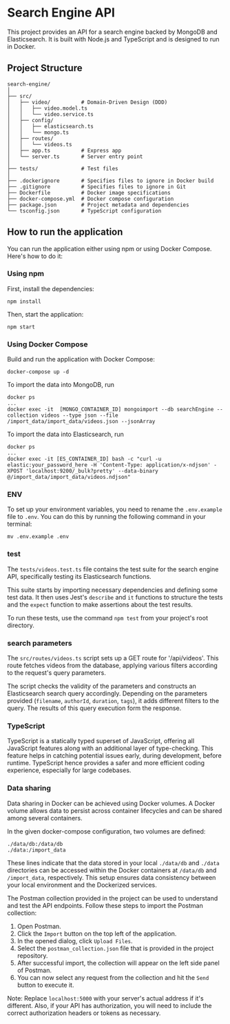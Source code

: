 # Search Engine API

This project provides an API for a search engine backed by MongoDB and Elasticsearch. It is built with Node.js and TypeScript and is designed to run in Docker.

## Project Structure

    search-engine/
    │
    ├── src/
    │   ├── video/          # Domain-Driven Design (DDD)
    │   │   ├── video.model.ts
    │   │   └── video.service.ts
    │   ├── config/
    │   │   ├── elasticsearch.ts
    │   │   └── mongo.ts
    │   ├── routes/
    │   │   └── videos.ts
    │   ├── app.ts          # Express app
    │   └── server.ts       # Server entry point
    │
    ├── tests/              # Test files
    │
    ├── .dockerignore       # Specifies files to ignore in Docker build
    ├── .gitignore          # Specifies files to ignore in Git
    ├── Dockerfile          # Docker image specifications
    ├── docker-compose.yml  # Docker compose configuration
    ├── package.json        # Project metadata and dependencies
    └── tsconfig.json       # TypeScript configuration

## How to run the application

You can run the application either using npm or using Docker Compose. Here's how to do it:

### Using npm

First, install the dependencies:

    npm install

Then, start the application:

    npm start

### Using Docker Compose

Build and run the application with Docker Compose:

    docker-compose up -d

To import the data into MongoDB, run
    
    docker ps
    ...
    docker exec -it  [MONGO_CONTAINER_ID] mongoimport --db searchEngine --collection videos --type json --file /import_data/import_data/videos.json --jsonArray

To import the data into Elasticsearch, run
    
    docker ps
    ...
    docker exec -it [ES_CONTAINER_ID] bash -c "curl -u elastic:your_password_here -H 'Content-Type: application/x-ndjson' -XPOST 'localhost:9200/_bulk?pretty' --data-binary @/import_data/import_data/videos.ndjson"


### ENV
To set up your environment variables, you need to rename the `.env.example` file to `.env`. You can do this by running the following command in your terminal:

    mv .env.example .env


### test
The `tests/videos.test.ts` file contains the test suite for the search engine API, specifically testing its Elasticsearch functions.

This suite starts by importing necessary dependencies and defining some test data. It then uses Jest's `describe` and `it` functions to structure the tests and the `expect` function to make assertions about the test results. 

To run these tests, use the command `npm test` from your project's root directory.

### search parameters
The `src/routes/videos.ts` script sets up a GET route for '/api/videos'. This route fetches videos from the database, applying various filters according to the request's query parameters. 

The script checks the validity of the parameters and constructs an Elasticsearch search query accordingly. Depending on the parameters provided (`filename`, `authorId`, `duration`, `tags`), it adds different filters to the query. The results of this query execution form the response.

### TypeScript
TypeScript is a statically typed superset of JavaScript, offering all JavaScript features along with an additional layer of type-checking. This feature helps in catching potential issues early, during development, before runtime. TypeScript hence provides a safer and more efficient coding experience, especially for large codebases.

### Data sharing
Data sharing in Docker can be achieved using Docker volumes. A Docker volume allows data to persist across container lifecycles and can be shared among several containers. 

In the given docker-compose configuration, two volumes are defined: 

    ./data/db:/data/db
    ./data:/import_data

These lines indicate that the data stored in your local `./data/db` and `./data` directories can be accessed within the Docker containers at `/data/db` and `/import_data`, respectively. This setup ensures data consistency between your local environment and the Dockerized services.

The Postman collection provided in the project can be used to understand and test the API endpoints.
Follow these steps to import the Postman collection:

1. Open Postman.
2. Click the `Import` button on the top left of the application.
3. In the opened dialog, click `Upload Files`.
4. Select the `postman_collection.json` file that is provided in the project repository.
5. After successful import, the collection will appear on the left side panel of Postman.
6. You can now select any request from the collection and hit the `Send` button to execute it.

Note: Replace `localhost:5000` with your server's actual address if it's different. Also, if your API has
authorization, you will need to include the correct authorization headers or tokens as necessary.


